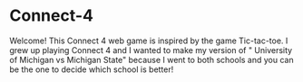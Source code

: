 # Connect-4

Welcome! This Connect 4 web game is inspired by the game Tic-tac-toe. I grew up playing Connect 4 and I wanted to make my version of " University of Michigan vs Michigan State" because I went to both schools and you can be the one to decide which school is better! 
